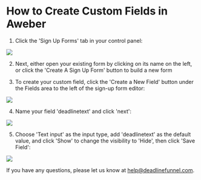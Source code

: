 # How to Create Custom Fields in Aweber

1. Click the 'Sign Up Forms' tab in your control panel:

![](https://d33v4339jhl8k0.cloudfront.net/docs/assets/53974d6ce4b0c76107b109d1/images/5720dbf29033600cce435754/file-q8CskebRc7.png)

2. Next, either open your existing form by clicking on its name on the left, or click the 'Create A Sign Up Form' button to build a new form

3. To create your custom field, click the 'Create a New Field' button under the Fields area to the left of the sign-up form editor:

![](https://d33v4339jhl8k0.cloudfront.net/docs/assets/53974d6ce4b0c76107b109d1/images/5720dcac9033600cce435756/file-3LL1UYZeii.png)

4. Name your field 'deadlinetext' and click 'next':

![](https://d33v4339jhl8k0.cloudfront.net/docs/assets/53974d6ce4b0c76107b109d1/images/57a0c65a903360293603c037/file-%20DjvXg9t8i2.png)

5. Choose 'Text input' as the input type, add 'deadlinetext' as the default value, and click 'Show' to change the visibility to 'Hide', then click 'Save Field':

![](https://d33v4339jhl8k0.cloudfront.net/docs/assets/53974d6ce4b0c76107b109d1/images/57a0c724c6979160ca14a3ec/file-%20uFW0h1eCwG.png)

If you have any questions, please let us know at [help@deadlinefunnel.com](mailto:mailto:help@deadlinefunnel.com).

